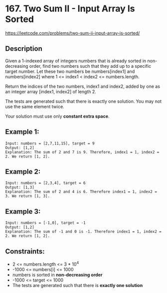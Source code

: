 # 167. Two Sum II - Input Array Is Sorted

https://leetcode.com/problems/two-sum-ii-input-array-is-sorted/

## Description

Given a 1-indexed array of integers numbers that is already sorted in non-decreasing order, find two numbers such that they add up to a specific target number. Let these two numbers be numbers[index1] and numbers[index2] where 1 <= index1 < index2 <= numbers.length.

Return the indices of the two numbers, index1 and index2, added by one as an integer array [index1, index2] of length 2.

The tests are generated such that there is exactly one solution. You may not use the same element twice.

Your solution must use only **constant extra space**.


## Example 1:

    Input: numbers = [2,7,11,15], target = 9
    Output: [1,2]
    Explanation: The sum of 2 and 7 is 9. Therefore, index1 = 1, index2 = 2. We return [1, 2].


## Example 2:

    Input: numbers = [2,3,4], target = 6
    Output: [1,3]
    Explanation: The sum of 2 and 4 is 6. Therefore index1 = 1, index2 = 3. We return [1, 3].


## Example 3:

    Input: numbers = [-1,0], target = -1
    Output: [1,2]
    Explanation: The sum of -1 and 0 is -1. Therefore index1 = 1, index2 = 2. We return [1, 2].


## Constraints:

- 2 <= numbers.length <= 3 * 10<sup>4</sup>
- -1000 <= numbers[i] <= 1000
- numbers is sorted in **non-decreasing order**
- -1000 <= target <= 1000
- The tests are generated such that there is **exactly one solution**